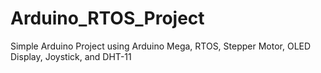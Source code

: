 # Arduino_RTOS_Project

Simple Arduino Project using Arduino Mega, RTOS, Stepper Motor, OLED Display, Joystick, and DHT-11
